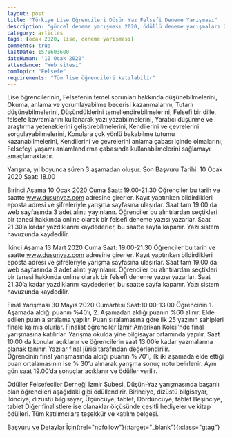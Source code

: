 ```yaml
---
layout: post
title: "Türkiye Lise Öğrencileri Düşün Yaz Felsefi Deneme Yarışması"
description: "güncel deneme yarışması 2020, ödüllü deneme yarışmaları 2020, yazı yarışması"
category: articles
tags: [ocak 2020, lise, deneme yarışması]
comments: true
lastDate: 1578603600
dateHuman: "10 Ocak 2020"
attendance: "Web sitesi"
comTopic: "Felsefe"
requirements: "Tüm lise öğrencileri katılabilir"
---
```


Lise öğrencilerinin, 
Felsefenin temel sorunları hakkında düşünebilmelerini, Okuma, anlama ve yorumlayabilme becerisi kazanmalarını,
Tutarlı düşünebilmelerini, Düşündüklerini temellendirebilmelerini,
Felsefi bir dille, felsefe kavramlarını kullanarak yazı yazabilmelerini,
Yaratıcı düşünme ve araştırma yeteneklerini geliştirebilmelerini, Kendilerini ve çevrelerini sorgulayabilmelerini,
Konulara çok yönlü bakabilme tutumu kazanabilmelerini,
Kendilerini ve çevrelerini anlama çabası içinde olmalarını,
Felsefeyi yaşamı anlamlandırma çabasında kullanabilmelerini sağlamayı amaçlamaktadır.

Yarışma, yıl boyunca süren 3 aşamadan oluşur.
Son Başvuru Tarihi: 10 Ocak 2020 Saat: 18.00

Birinci Aşama
10 Ocak 2020 Cuma Saat: 19.00-21.30
Öğrenciler bu tarih ve saatte www.dusunyaz.com adresine girerler.
Kayıt yaptırıken bildirdikleri eposta adresi ve şifreleriyle yarışma sayfasına ulaşırlar.
Saat tam 19.00 da web sayfasında 3 adet alıntı yayınlanır.
Öğrenciler bu alıntılardan seçtikleri bir tanesi hakkında online olarak bir felsefi deneme yazısı yazarlar. Saat 21.30’a kadar yazdıklarını kaydederler, bu saatte sayfa kapanır. Yazı sistem havuzunda kaydedilir.

İkinci Aşama
13 Mart 2020 Cuma Saat: 19.00-21.30
Öğrenciler bu tarih ve saatte www.dusunyaz.com adresine girerler.
Kayıt yaptırıken bildirdikleri eposta adresi ve şifreleriyle yarışma sayfasına ulaşırlar.
Saat tam 19.00 da web sayfasında 3 adet alıntı yayınlanır.
Öğrenciler bu alıntılardan seçtikleri bir tanesi hakkında online olarak bir felsefi deneme yazısı yazarlar. Saat 21.30’a kadar yazdıklarını kaydederler, bu saatte sayfa kapanır. Yazı sistem havuzunda kaydedilir.

Final Yarışması
30 Mayıs 2020 Cumartesi Saat:10.00-13.00
Öğrencinin 1. Aşamada aldığı puanın %40’ı, 2. Aşamadan aldığı puanın %60 alınır. Elde edilen puanla sıralama yapılır.
Puan sıralamasına göre ilk 25 yazının sahipleri finale kalmış olurlar.
Finalist öğrenciler İzmir Amerikan Koleji’nde final yarışmasına katılırlar. Yarışma okulda yine bilgisayar ortamında yapılır. Saat 10.00 da konular açıklanır ve öğrencilerin saat 13.00’e kadar yazmalarına olanak tanınır. Yazılar final jürisi tarafından değerlendirilir.  
Öğrencinin final yarışmasında aldığı puanın % 70’i, ilk iki aşamada elde ettiği puan ortalamasının ise % 30’u alınarak yarışma sonuç notu belirlenir.
Aynı gün saat 19.00’da sonuçlar açıklanır ve ödüller verilir.

Ödüller
Felsefeciler Derneği İzmir Şubesi, Düşün-Yaz yarışmasında başarılı olan öğrencileri aşağıdaki gibi ödüllendirir.
Birinciye, dizüstü bilgisayar,
İkinciye,  dizüstü bilgisayar,
Üçüncüye, tablet,
Dördüncüye, tablet
Beşinciye, tablet
Diğer finalistlere ise olanaklar ölçüsünde çeşitli hediyeler ve kitap ödülleri.
Tüm katılımcılara teşekkür ve katılım belgesi.

[Başvuru ve Detaylar İçin](http://www.dusunyaz.com/?utm_source=edebiyatyarismalari.com&utm_medium=affiliate&utm_campaign=cpc){:rel="nofollow"}{:target="_blank"}{:class="gtag"}